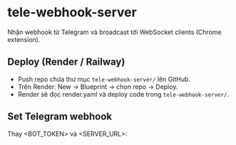 # tele-webhook-server

Nhận webhook từ Telegram và broadcast tới WebSocket clients (Chrome extension).

## Deploy (Render / Railway)
- Push repo chứa thư mục `tele-webhook-server/` lên GitHub.
- Trên Render: New → Blueprint → chọn repo → Deploy.
- Render sẽ đọc render.yaml và deploy code trong `tele-webhook-server/`.

## Set Telegram webhook
Thay <BOT_TOKEN> và <SERVER_URL>:
